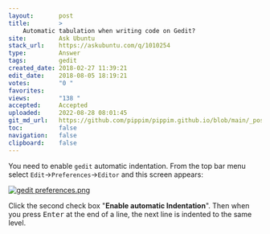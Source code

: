 ```yaml
---
layout:       post
title:        >
    Automatic tabulation when writing code on Gedit?
site:         Ask Ubuntu
stack_url:    https://askubuntu.com/q/1010254
type:         Answer
tags:         gedit
created_date: 2018-02-27 11:39:21
edit_date:    2018-08-05 18:19:21
votes:        "0 "
favorites:    
views:        "138 "
accepted:     Accepted
uploaded:     2022-08-28 08:01:45
git_md_url:   https://github.com/pippim/pippim.github.io/blob/main/_posts/2018/2018-02-27-Automatic-tabulation-when-writing-code-on-Gedit_.md
toc:          false
navigation:   false
clipboard:    false
---
```


You need to enable `gedit` automatic indentation. From the top bar menu select `Edit`->`Preferences`->`Editor` and this screen appears:

[![gedit preferences.png][1]][1]

Click the second check box "**Enable automatic Indentation**". Then when you press <kbd>Enter</kbd> at the end of a line, the next line is indented to the same level.

  [1]: https://i.stack.imgur.com/Ny6kr.png
